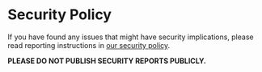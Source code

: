 Security Policy
===============

If you have found any issues that might have security implications, please read reporting instructions in [our security policy](https://api-platform.com/docs/extra/security/).

**PLEASE DO NOT PUBLISH SECURITY REPORTS PUBLICLY.**
